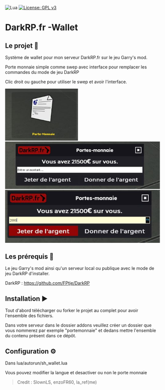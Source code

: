 ![Lua](https://img.shields.io/badge/lua-%232C2D72.svg?style=for-the-badge&logo=lua&logoColor=white)
[![License: GPL v3](https://img.shields.io/badge/License-GPLv3-blue.svg)](https://www.gnu.org/licenses/gpl-3.0)

# **DarkRP.fr -Wallet**

## **Le projet 📢**

Système de wallet pour mon serveur DarkRP.fr sur le jeu Garry's mod.

Porte monnaie simple comme swep avec interface pour remplacer les commandes du mode de jeu DarkRP

Clic droit ou gauche pour utiliser le swep et avoir l'interface.

<img src="./img/1.JPG">

<img src="./img/2.JPG">

<img src="./img/3.JPG">

## **Les prérequis 📍**

Le jeu Garry's mod ainsi qu'un serveur local ou publique avec le mode de jeu DarkRP d'installer.

DarkRP : https://github.com/FPtje/DarkRP

## **Installation ▶️**

Tout d'abord télécharger ou forker le projet au complet pour avoir l'ensemble des fichiers.

Dans votre serveur dans le dossier addons veuillez créer un dossier que vous nommerez par exemple "portemonnaie" et 
dedans mettre l'ensemble du contenu présent dans ce dépôt.

## **Configuration ⚙️**

Dans lua/autorun/sh_wallet.lua

Vous pouvez modifier la langue et desactiver ou non le porte monnaie

> Credit : SlownLS, enzoFR60, la_ref(me)
